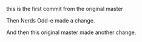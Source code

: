 this is the first commit from the original master

Then Nerds Odd-e made a change.

And then this original master made another change.


